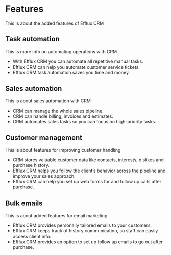 # Features

This is about the added features of Efflux CRM

## Task automation

This is more info on automating operations with CRM

- With Efflux CRM you can automate all repetitive manual tasks.
- Efflux CRM can help you automate customer service tickets.
- Efflux CRM task automation saves you time and money.

## Sales automation

This is about sales automation with CRM

- CRM can manage the whole sales pipeline.
- CRM can handle billing, invoices and estimates.
- CRM automates sales tasks so you can focus on high-priority tasks.

## Customer management

This is about features for improving customer handling

- CRM stores valuable customer data like contacts, interests, dislikes and purchase history.
- Efflux CRM helps you follow the client’s behavior across the pipeline and improve your sales approach.
- Efflux CRM can help you set up web forms for and follow up calls after purchase.

## Bulk emails

This is about added features for email marketing

- Efflux CRM provides personally tailored emails to your customers.
- Efflux CRM keeps track of history communication, so staff can easily access client info.
- Efflux CRM provides an option to set up follow up emails to go out after purchase.
